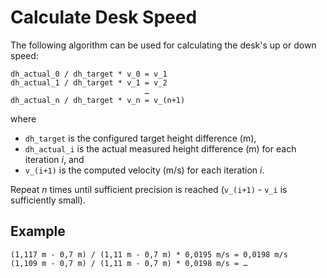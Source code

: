 # Calculate Desk Speed

The following algorithm can be used for calculating the desk's up or down speed:

```
dh_actual_0 / dh_target * v_0 = v_1
dh_actual_1 / dh_target * v_1 = v_2
                              …
dh_actual_n / dh_target * v_n = v_(n+1)
```

where

* `dh_target`   is the configured target height difference (m),
* `dh_actual_i` is the actual measured height difference (m) for each iteration _i_, and
* `v_(i+1)`     is the computed velocity (m/s) for each iteration _i_.

Repeat _n_ times until sufficient precision is reached (`v_(i+1)` - `v_i` is sufficiently small).


## Example

```
(1,117 m - 0,7 m) / (1,11 m - 0,7 m) * 0,0195 m/s = 0,0198 m/s
(1,109 m - 0,7 m) / (1,11 m - 0,7 m) * 0,0198 m/s = …
```
